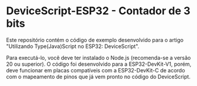 # DeviceScript-ESP32 - Contador de 3 bits

Este repositório contém o código de exemplo desenvolvido para o artigo "Utilizando Type(Java)Script no ESP32: DeviceScript".

Para executá-lo, você deve ter instalado o Node.js (recomenda-se a versão 20 ou superior). O código foi desenvolvido para a ESP32-DevKit-V1, porém, deve funcionar em placas compatíveis com a ESP32-DevKit-C de acordo com o mapeamento de pinos que já vem pronto no código do DeviceScript.